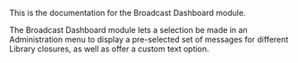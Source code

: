 This is the documentation for the Broadcast Dashboard module.

The Broadcast Dashboard module lets a selection be made in an Administration menu to display a pre-selected set of messages for different Library closures, as well as offer a custom text option.